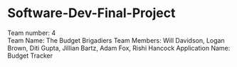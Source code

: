 # Software-Dev-Final-Project
Team number: 4 <br>
Team Name: The Budget Brigadiers 
Team Members: Will Davidson, Logan Brown, Diti Gupta, Jillian Bartz, Adam Fox, Rishi Hancock
Application Name: Budget Tracker

